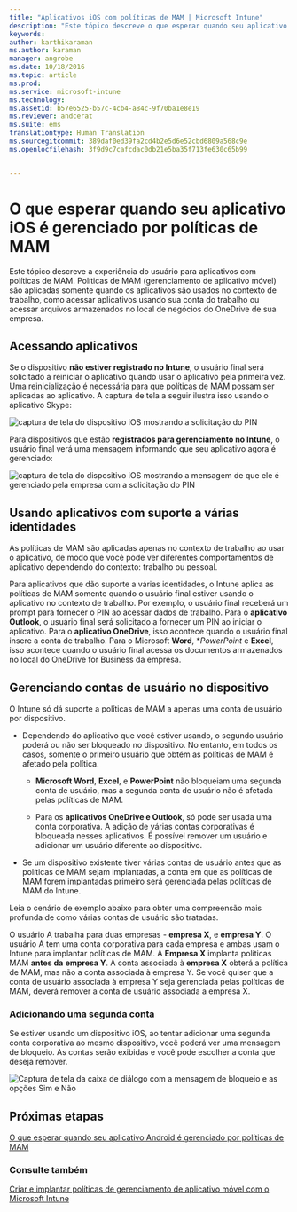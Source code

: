 ```yaml
---
title: "Aplicativos iOS com políticas de MAM | Microsoft Intune"
description: "Este tópico descreve o que esperar quando seu aplicativo iOS é gerenciado por políticas de gerenciamento de aplicativo móvel."
keywords: 
author: karthikaraman
ms.author: karaman
manager: angrobe
ms.date: 10/18/2016
ms.topic: article
ms.prod: 
ms.service: microsoft-intune
ms.technology: 
ms.assetid: b57e6525-b57c-4cb4-a84c-9f70ba1e8e19
ms.reviewer: andcerat
ms.suite: ems
translationtype: Human Translation
ms.sourcegitcommit: 389daf0ed39fa2cd4b2e5d6e52cbd6809a568c9e
ms.openlocfilehash: 3f9d9c7cafcdac0db21e5ba35f713fe630c65b99


---
```


# O que esperar quando seu aplicativo iOS é gerenciado por políticas de MAM
 Este tópico descreve a experiência do usuário para aplicativos com políticas de MAM. Políticas de MAM (gerenciamento de aplicativo móvel) são aplicadas somente quando os aplicativos são usados no contexto de trabalho, como acessar aplicativos usando sua conta do trabalho ou acessar arquivos armazenados no local de negócios do OneDrive de sua empresa.
##  Acessando aplicativos

Se o dispositivo **não estiver registrado no Intune**, o usuário final será solicitado a reiniciar o aplicativo quando usar o aplicativo pela primeira vez.  Uma reinicialização é necessária para que políticas de MAM possam ser aplicadas ao aplicativo. A captura de tela a seguir ilustra isso usando o aplicativo Skype:


![captura de tela do dispositivo iOS mostrando a solicitação do PIN](../media/appmanagement/iOS_AppPINPrompt.png)

Para dispositivos que estão **registrados para gerenciamento no Intune**, o usuário final verá uma mensagem informando que seu aplicativo agora é gerenciado:

![captura de tela do dispositivo iOS mostrando a mensagem de que ele é gerenciado pela empresa com a solicitação do PIN](../media/appmanagement/ios-managed-devices-pin-prompt.png)

##  Usando aplicativos com suporte a várias identidades

As políticas de MAM são aplicadas apenas no contexto de trabalho ao usar o aplicativo, de modo que você pode ver diferentes comportamentos de aplicativo dependendo do contexto: trabalho ou pessoal.  

Para aplicativos que dão suporte a várias identidades, o Intune aplica as políticas de MAM somente quando o usuário final estiver usando o aplicativo no contexto de trabalho.  Por exemplo, o usuário final receberá um prompt para fornecer o PIN ao acessar dados de trabalho.  Para o **aplicativo Outlook**, o usuário final será solicitado a fornecer um PIN ao iniciar o aplicativo. Para o **aplicativo OneDrive**, isso acontece quando o usuário final insere a conta de trabalho.  Para o Microsoft **Word**, **PowerPoint* e **Excel**, isso acontece quando o usuário final acessa os documentos armazenados no local do OneDrive for Business da empresa.
##  Gerenciando contas de usuário no dispositivo

O Intune só dá suporte a políticas de MAM a apenas uma conta de usuário por dispositivo.

* Dependendo do aplicativo que você estiver usando, o segundo usuário poderá ou não ser bloqueado no dispositivo. No entanto, em todos os casos, somente o primeiro usuário que obtém as políticas de MAM é afetado pela política.
  * **Microsoft Word**, **Excel**, e **PowerPoint** não bloqueiam uma segunda conta de usuário, mas a segunda conta de usuário não é afetada pelas políticas de MAM.  

  * Para os **aplicativos OneDrive e Outlook**, só pode ser usada uma conta corporativa.  A adição de várias contas corporativas é bloqueada nesses aplicativos.  É possível remover um usuário e adicionar um usuário diferente ao dispositivo.

* Se um dispositivo existente tiver várias contas de usuário antes que as políticas de MAM sejam implantadas, a conta em que as políticas de MAM forem implantadas primeiro será gerenciada pelas políticas de MAM do Intune.


Leia o cenário de exemplo abaixo para obter uma compreensão mais profunda de como várias contas de usuário são tratadas.

O usuário A trabalha para duas empresas - **empresa X**, e **empresa Y**. O usuário A tem uma conta corporativa para cada empresa e ambas usam o Intune para implantar políticas de MAM. A **Empresa X** implanta políticas MAM **antes da** **empresa Y**. A conta associada à **empresa X** obterá a política de MAM, mas não a conta associada à empresa Y. Se você quiser que a conta de usuário associada à empresa Y seja gerenciada pelas políticas de MAM, deverá remover a conta de usuário associada a empresa X.
### Adicionando uma segunda conta

Se estiver usando um dispositivo iOS, ao tentar adicionar uma segunda conta corporativa ao mesmo dispositivo, você poderá ver uma mensagem de bloqueio.  As contas serão exibidas e você pode escolher a conta que deseja remover.

![Captura de tela da caixa de diálogo com a mensagem de bloqueio e as opções Sim e Não](../media/AppManagement/iOS_SwitchUser.PNG)
## Próximas etapas
[O que esperar quando seu aplicativo Android é gerenciado por políticas de MAM](user-experience-for-mam-enabled-android-apps-with-microsoft-intune.md)
### Consulte também
[Criar e implantar políticas de gerenciamento de aplicativo móvel com o Microsoft Intune](create-and-deploy-mobile-app-management-policies-with-microsoft-intune.md)



<!--HONumber=Oct16_HO3-->


